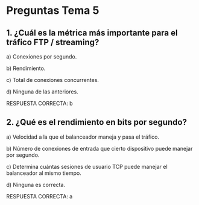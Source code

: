 # Preguntas Tema 5

## 1. ¿Cuál es la métrica más importante para el tráfico FTP / streaming?

a) Conexiones por segundo.

b) Rendimiento.

c) Total de conexiones concurrentes.

d) Ninguna de las anteriores.

RESPUESTA CORRECTA: b


## 2. ¿Qué es el rendimiento en bits por segundo?

a) Velocidad a la que el balanceador maneja y pasa el tráfico.

b) Número de conexiones de entrada que cierto dispositivo puede manejar por segundo.

c) Determina cuántas sesiones de usuario TCP puede manejar el balanceador al mismo tiempo.

d) Ninguna es correcta.

RESPUESTA CORRECTA: a
